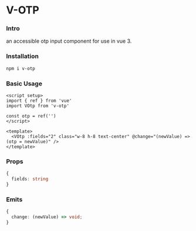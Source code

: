 # V-OTP

### Intro

an accessible otp input component for use in vue 3.

### Installation

```bash
npm i v-otp
```

### Basic Usage

```vue
<script setup>
import { ref } from 'vue'
import VOtp from 'v-otp'

const otp = ref('')
</script>

<template>
  <VOtp :fields="2" class="w-8 h-8 text-center" @change="(newValue) => (otp = newValue)" />
</template>
```

### Props

```typescript
{
  fields: string
}
```

### Emits

```typescript
{
  change: (newValue) => void;
}
```
